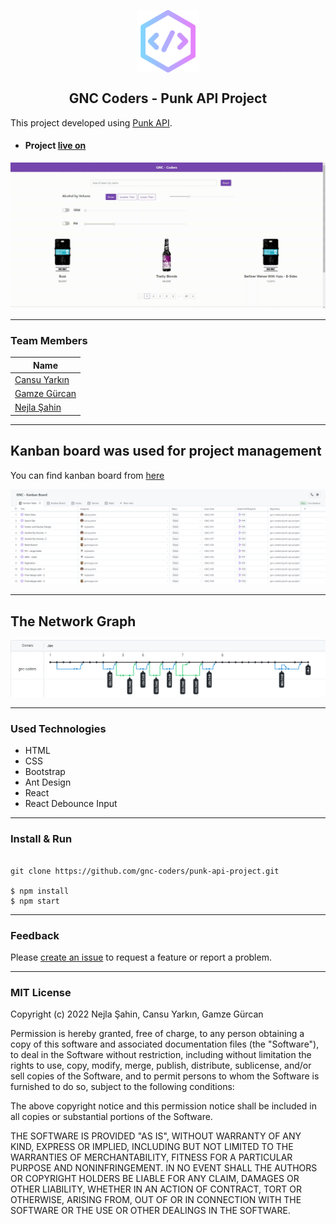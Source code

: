 <p align="center">
 <img width="100px" height="100px" src="https://github.com/gnc-coders/punk-api-project/blob/main/src/assets/logo.png" align="center" alt="GitHub Readme" />
 <h2 align="center">GNC Coders - Punk API Project</h2>
</p>

This project developed using [Punk API](https://punkapi.com/documentation/v2).


- #### Project [live on](https://punk-api-project.netlify.app/)

![Output](./docs/output.gif)

---

### Team Members

| Name                                               |
| -------------------------------------------------- |
| [Cansu Yarkın](https://github.com/cansuyarkin)     |
| [Gamze Gürcan](https://github.com/gamzegurcan)     |
| [Nejla Şahin](https://github.com/nejlasahin)       |

----

## Kanban board was used for project management

You can find kanban board from [here](https://github.com/orgs/gnc-coders/projects/2)

![Kanban Board](./docs/kanban-board.png)

---

## The Network Graph 

![Branch](./docs/branch.png)

---

### Used Technologies

- HTML
- CSS
- Bootstrap
- Ant Design
- React
- React Debounce Input

---

### Install & Run

```ssh

git clone https://github.com/gnc-coders/punk-api-project.git

$ npm install
$ npm start

```

---

### Feedback

Please [create an issue](https://github.com/gnc-coders/punk-api-project/issues/new) to request a feature or report a problem.

---

### MIT License

Copyright (c) 2022 Nejla Şahin, Cansu Yarkın, Gamze Gürcan

Permission is hereby granted, free of charge, to any person obtaining a copy
of this software and associated documentation files (the "Software"), to deal
in the Software without restriction, including without limitation the rights
to use, copy, modify, merge, publish, distribute, sublicense, and/or sell
copies of the Software, and to permit persons to whom the Software is
furnished to do so, subject to the following conditions:

The above copyright notice and this permission notice shall be included in all
copies or substantial portions of the Software.

THE SOFTWARE IS PROVIDED "AS IS", WITHOUT WARRANTY OF ANY KIND, EXPRESS OR
IMPLIED, INCLUDING BUT NOT LIMITED TO THE WARRANTIES OF MERCHANTABILITY,
FITNESS FOR A PARTICULAR PURPOSE AND NONINFRINGEMENT. IN NO EVENT SHALL THE
AUTHORS OR COPYRIGHT HOLDERS BE LIABLE FOR ANY CLAIM, DAMAGES OR OTHER
LIABILITY, WHETHER IN AN ACTION OF CONTRACT, TORT OR OTHERWISE, ARISING FROM,
OUT OF OR IN CONNECTION WITH THE SOFTWARE OR THE USE OR OTHER DEALINGS IN THE
SOFTWARE.

